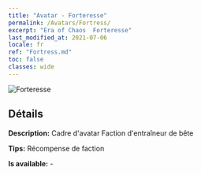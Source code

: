 ```yaml
---
title: "Avatar - Forteresse"
permalink: /Avatars/Fortress/
excerpt: "Era of Chaos  Forteresse"
last_modified_at: 2021-07-06
locale: fr
ref: "Fortress.md"
toc: false
classes: wide
---
```

 ![Forteresse](/images/a/avatarFrame_46.png)

## Détails

 **Description:** Cadre d'avatar Faction d'entraîneur de bête 

 **Tips:** Récompense de faction 

 **Is available:**  - 

